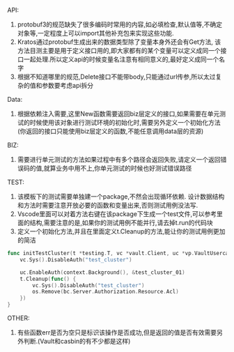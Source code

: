 API:
1. protobuf3的规范缺失了很多编码时常用的内容,如必填检查,默认值等,不确定对象等,一定程度上可以import其他补充包来实现这些功能.
2. Kratos通过protobuf生成出来的数据类型除了变量本身外还会有Get方法, 该方法目测主要是用于定义接口用的,即大家都有的某个变量可以定义成同一个接口一起处理.所以定义api的时候变量名注意有相同意义的,最好定义成同一个名字
3. 根据不知道哪里的规范,Delete接口不能带body,只能通过url传参,所以太过复杂的值和参数要考虑api拆分

Data:
1. 根据依赖注入需要,这里New函数需要返回biz层定义的接口,如果需要在单元测试的时候使用该对象进行测试环境的初始化时,需要另外定义一个初始化方法(你返回的接口只能使用biz层定义的函数,不能任意调用data层的资源)

BIZ:
1. 需要进行单元测试的方法如果过程中有多个路径会返回失败,请定义一个返回错误码的值,就算业务中用不上,你单元测试的时候也好测试错误路径

TEST:
1. 该模板下的测试需要单独建一个package,不然会出现循环依赖. 设计数据结构和方法时需要注意开放必要的函数和变量出来,否则测试用例没法写.
2. Vscode里面可以对着方法右键在该package下生成一个test文件,可以参考里面的结构,需要注意的是,如果你的测试用例不能并行,请去掉t.run的代码块
3. 定义一个初始化方法,并且在里面定义t.Cleanup的方法,能让你的测试用例更加的简洁
```go
func initTestCluster(t *testing.T, vc *vault.Client, uc *vp.VaultUsercase, bc *conf.Bootstrap) {
	vc.Sys().DisableAuth("test_cluster")

	uc.EnableAuth(context.Background(), &test_cluster_01)
	t.Cleanup(func() {
		vc.Sys().DisableAuth("test_cluster")
		os.Remove(bc.Server.Authorization.Resource.Acl)
	})
}
```

OTHER:
1. 有些函数err是否为空只是标识该操作是否成功,但是返回的值是否有效需要另外判断.(Vault和casbin的有不少都是这样)